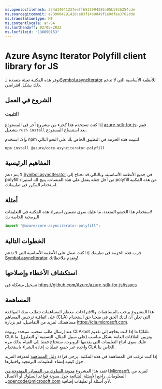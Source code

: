 ```yaml
---
ms.openlocfilehash: 334d34041237eeff6832094386a05b5936254cde
ms.sourcegitcommit: e739004291428ce83f14b9d49f1e9dfaa3762dde
ms.translationtype: HT
ms.contentlocale: ar-SA
ms.lasthandoff: 02/05/2022
ms.locfileid: "138050153"
---
```

# <a name="azure-async-iterator-polyfill-client-library-for-js"></a>Azure Async Iterator Polyfill client library for JS

توفر هذه المكتبة تعبئة متعددة لـ[Symbol.asyncIterator](https://developer.mozilla.org/docs/Web/JavaScript/Reference/Global_Objects/Symbol/asyncIterator) للأنظمة الأساسية التي لا تدعم ذلك بشكل افتراضي.

## <a name="getting-started"></a>الشروع في العمل

### <a name="installation"></a>التثبيت

إذا كنت تستخدم هذا كجزء من مشروع آخر في المستودع [azure-sdk-for-js](https://github.com/Azure/azure-sdk-for-js)، فقم بتشغيل `rush install` بعد استنساخ المستودع.

وإلا، استخدم npm لتثبيت هذه الحزمة في التطبيق الخاص بك على النحو التالي

```
npm install @azure/core-asynciterator-polyfill
```

## <a name="key-concepts"></a>المفاهيم الرئيسية

لا يتم دعم [Symbol.asyncIterator](https://developer.mozilla.org/docs/Web/JavaScript/Reference/Global_Objects/Symbol/asyncIterator) في جميع الأنظمة الأساسية، وبالتالي قد تحتاج إلى polyfill من أجل جعله يعمل على هذه المنصات. يتيح لك استيراد polyfill من هذه المكتبة استخدام المكرر في تطبيقاتك.

## <a name="examples"></a>أمثلة

لاستخدام هذا الحشو المتعدد، ما عليك سوى تضمين استيراد هذه المكتبة في التعليمات البرمجية الخاصة بك

```typescript
import "@azure/core-asynciterator-polyfill";
```

## <a name="next-steps"></a>الخطوات التالية

جرب هذه الحزمة في تطبيقك إذا كنت تعمل على الأنظمة الأساسية التي لا تدعم [Symbol.asyncIterator](https://developer.mozilla.org/docs/Web/JavaScript/Reference/Global_Objects/Symbol/asyncIterator) وتقدم ملاحظاتك!

## <a name="troubleshooting"></a>استكشاف الأخطاء وإصلاحها

تسجيل مشكلة في https://github.com/Azure/azure-sdk-for-js/issues

## <a name="contributing"></a>المساهمة

هذا المشروع يرحب بالمساهمات والاقتراحات. معظم المساهمات تتطلب منك الموافقة على اتفاقية ترخيص المساهم (CLA) التي تعلن أن لديك الحق في منحنا حق استخدام مساهمتك. لمزيد من التفاصيل، قم بزيارة https://cla.microsoft.com.

عند إرسال طلب سحب، سيحدد روبوت CLA-bot تلقائيًا ما إذا كنت بحاجة إلى تقديم CLA وتزيين العلاقات العامة بشكل مناسب (على سبيل المثال، التسمية أو التعليق). ما عليك سوى اتباع التعليمات التي يقدمها الروبوت. ستحتاج فقط إلى القيام بذلك مرة واحدة عبر جميع عمليات إعادة الشراء باستخدام CLA الخاص بنا.

إذا كنت ترغب في المساهمة في هذه المكتبة، يرجى قراءة [دليل المساهمة](https://github.com/Azure/azure-sdk-for-js/tree/64a0cf353678b313bc1c27b430803db431e49c4e/CONTRIBUTING.md) لمعرفة المزيد حول كيفية إنشاء التعليمات البرمجية واختبارها.

اعتمد هذا المشروع [مدونة السلوك من المصادر المفتوحة من Microsoft.](https://opensource.microsoft.com/codeofconduct/)
لمزيد من المعلومات، راجع [الأسئلة الشائعة حول مدونة قواعد السلوك](https://opensource.microsoft.com/codeofconduct/faq/) أو الاتصال بـ[opencode@microsoft.com](mailto:opencode@microsoft.com) لأي أسئلة أو تعليقات إضافية.
